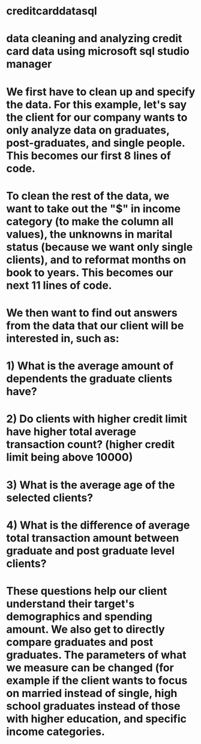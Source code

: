 # creditcarddatasql
# data cleaning and analyzing credit card data using microsoft sql studio manager

# We first have to clean up and specify the data. For this example, let's say the client for our company wants to only analyze data on graduates, post-graduates, and single people. This becomes our first 8 lines of code.
# To clean the rest of the data, we want to take out the "$" in income category (to make the column all values), the unknowns in marital status (because we want only single clients), and to reformat months on book to years. This becomes our next 11 lines of code.

# We then want to find out answers from the data that our client will be interested in, such as:
# 1) What is the average amount of dependents the graduate clients have?
# 2) Do clients with higher credit limit have higher total average transaction count? (higher credit limit being above 10000)
# 3) What is the average age of the selected clients?
# 4) What is the difference of average total transaction amount between graduate and post graduate level clients?

# These questions help our client understand their target's demographics and spending amount. We also get to directly compare graduates and post graduates. The parameters of what we measure can be changed (for example if the client wants to focus on married instead of single, high school graduates instead of those with higher education, and specific income categories. 
# 
